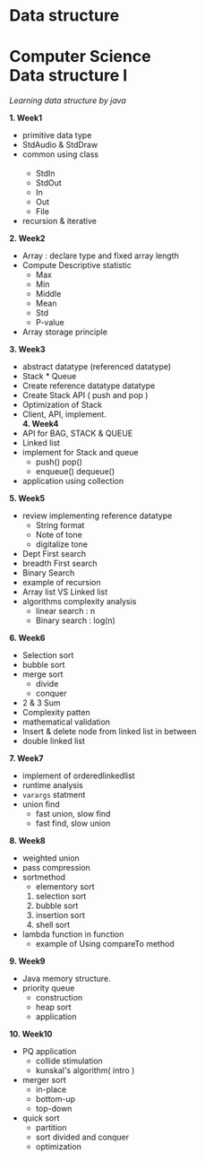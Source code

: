 # Data structure   
Computer Science     
Data structure I     
======     
*Learning data structure by java*     

**1. Week1**  
  * primitive data type
  * StdAudio & StdDraw
  * common using class      
    
    * StdIn
    * StdOut
    * In
    * Out     
    * File 
  * recursion & iterative  
  
**2. Week2**
  * Array : declare type and fixed array length
  * Compute Descriptive statistic
    * Max
    * Min
    * Middle
    * Mean
    * Std
    * P-value
  * Array storage principle     
  
**3. Week3**     
  * abstract datatype (referenced datatype)
  * Stack * Queue
  * Create reference datatype datatype
  * Create Stack API ( push and pop )
  * Optimization of Stack
  * Client, API, implement.    
**4. Week4**
  * API for BAG, STACK & QUEUE
  * Linked list
  * implement for Stack and queue
    *  push() pop()
    *  enqueue() dequeue()
  * application using collection
 
**5. Week5**  
* review implementing reference datatype     
  * String format
  * Note of tone
  * digitalize tone
* Dept First search
* breadth First search
* Binary Search
* example of recursion
* Array list VS Linked list
* algorithms complexity analysis
  * linear search : n
  * Binary search : log(n)
  
**6. Week6** 
* Selection sort
* bubble sort
* merge sort
  * divide
  * conquer
* 2 & 3 Sum
* Complexity patten
* mathematical validation
* Insert & delete node from linked list in between
* double linked list  

**7. Week7**
* implement of orderedlinkedlist
* runtime analysis
* `varargs` statment
* union find
  * fast union, slow find
  * fast find, slow union
  
**8. Week8**
* weighted union
* pass compression
* sortmethod
  * elementory sort
  1. selection sort
  2. bubble sort
  3. insertion sort
  4. shell sort
* lambda function in function
  * example of Using compareTo method
  
**9. Week9**
* Java memory structure.
* priority queue
  * construction
  * heap sort
  * application
  
**10. Week10**
* PQ application 
  * collide stimulation
  * kunskal's algorithm( intro ) 
* merger sort
  * in-place
  * bottom-up
  * top-down
* quick sort
  * partition 
  * sort divided and conquer
  * optimization
